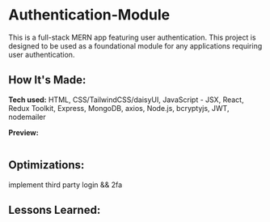 # Authentication-Module

This is a full-stack MERN app featuring user authentication. This project is designed to be used as a foundational module for any applications requiring user authentication.

## How It's Made:

**Tech used:**
HTML, CSS/TailwindCSS/daisyUI, JavaScript - JSX, React, Redux Toolkit, Express, MongoDB, axios, Node.js, bcryptyjs, JWT, nodemailer

**Preview:**

<div align="center">
  <img src="" alt="" />  
</div>

## Optimizations:

implement third party login && 2fa

## Lessons Learned:

